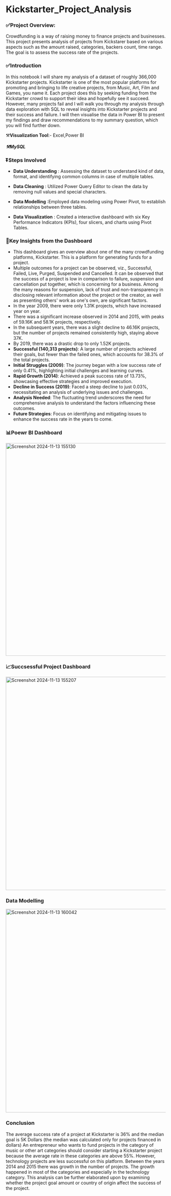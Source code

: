# Kickstarter_Project_Analysis

### ✅️Project Overview:

Crowdfunding is a way of raising money to finance projects and businesses. This project presents analysis of projects from Kickstarer based on various aspects such as the amount raised, categories, backers count, time range. The goal is to assess the success rate of the projects.


### ✅️Introduction
In this notebook I will share my analysis of a dataset of roughly 366,000 Kickstarter projects. Kickstarter is one of the most popular platforms for promoting and bringing to life creative projects, from Music, Art, Film and Games, you name it. Each project does this by seeking funding from the Kickstarter crowd to support their idea and hopefully see it succeed. However, many projects fail and I will walk you through my analysis through data exploration with SQL to reveal insights into Kickstarter projects and their success and failure. I will then visualise the data in Power BI to present my findings and draw recommendations to my summary question, which you will find further down.

 ⚒️**Visualization Tool**:- Excel,Power BI
  ##### ⚒️MySQL

### ⏬️Steps Involved

  + **Data Understanding** : Assessing the dataset to understand kind of data, format, and identifying common columns in case of multiple tables.

  + **Data Cleaning** : Utilized Power Query Editor to clean the data by removing null values and special characters.

  + **Data Modelling** :Employed data modeling using Power Pivot, to establish relationships between three tables.

  + **Data Visualization** : Created a interactive dashboard with six Key Performance Indicators (KPIs), four slicers, and charts using Pivot Tables.


### 📌Key Insights from the Dashboard

+ This dashboard gives an overview about one of the many crowdfunding platforms, Kickstarter. This is a platform for generating funds for a project.
+ Multiple outcomes for a project can be observed, viz., Successful, Failed, Live, Purged, Suspended and Cancelled. It can be observed that the success of a project is low in comparison to failure, suspension and cancellation put together, which is concerning for a business. Among the many reasons for suspension, lack of trust and non-transparency in disclosing relevant information about the project or the creator, as well as presenting others' work as one's own, are significant factors. 
+ In the year 2009, there were only 1.31K projects, which have increased year on year.
+ There was a significant increase observed in 2014 and 2015, with peaks of 59.16K and 58.1K projects, respectively.
+ In the subsequent years, there was a slight decline to 46.16K projects, but the number of projects remained consistently high, staying above 37K.
+ By 2019, there was a drastic drop to only 1.52K projects.
+ **Successful (140,313 projects)**: A large number of projects achieved their goals, but fewer than the failed ones, which accounts for 38.3% of the total projects.
+ **Initial Struggles (2009)**: The journey began with a low success rate of only 0.41%, highlighting initial challenges and learning curves.
+ **Rapid Growth (2014)**: Achieved a peak success rate of 13.73%, showcasing effective strategies and improved execution.
+ **Decline in Success (2019)**: Faced a steep decline to just 0.03%, necessitating an analysis of underlying issues and challenges.
+ **Analysis Needed**: The fluctuating trend underscores the need for comprehensive analysis to understand the factors influencing these outcomes.
+ **Future Strategies**: Focus on identifying and mitigating issues to enhance the success rate in the years to come.

### 📊Poewr BI Dashboard
<img width="670" alt="Screenshot 2024-11-13 155130" src="https://github.com/user-attachments/assets/6600ebe9-2962-423f-b032-e46743680d14">

### 📈Succsessful Project Dashboard
<img width="672" alt="Screenshot 2024-11-13 155207" src="https://github.com/user-attachments/assets/328008a2-db3f-4b83-b748-983af4227d83">

### Data Modelling
<img width="641" alt="Screenshot 2024-11-13 160042" src="https://github.com/user-attachments/assets/6953f4bd-b599-463e-aa66-98d9a84cba9e">

### Conclusion 
The average success rate of a project at Kickstarter is 36% and the median goal is 5K Dollars (the median was calculated only for projects financed in dollars)
An entrepreneur who wants to fund projects in the category of music or other art categories should consider starting a Kickstarter project because the average rate in these categories are above 55%. However, technology projects are less successful on this platform.
Between the years 2014 and 2015 there was growth in the number of projects. The growth happened in most of the categories and especially in the technology category.
This analysis can be further elaborated upon by examining whether the project goal amount or country of origin affect the success of the project.
